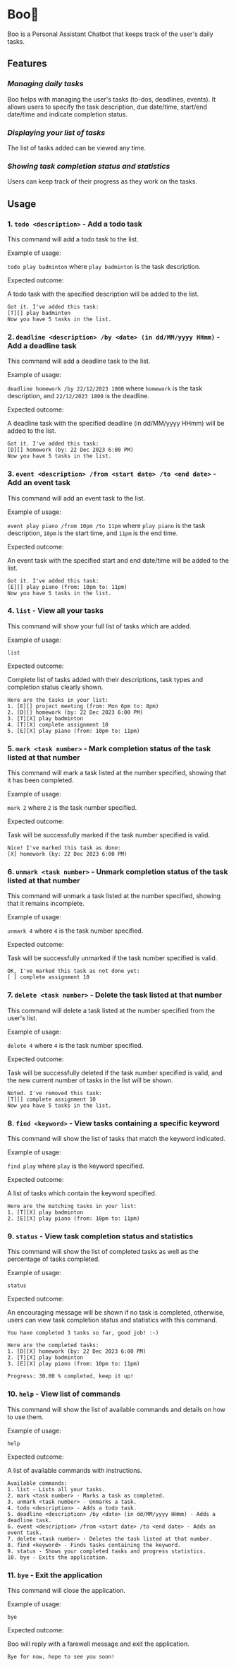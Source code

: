 # Boo🐧

Boo is a Personal Assistant Chatbot that keeps track of the user's daily tasks.

## Features

### _Managing daily tasks_

Boo helps with managing the user's tasks (to-dos, deadlines, events). It allows users to specify the task description, due date/time, start/end date/time and indicate completion status.

### _Displaying your list of tasks_

The list of tasks added can be viewed any time.

### _Showing task completion status and statistics_

Users can keep track of their progress as they work on the tasks.



## Usage

### 1. `todo <description>` - Add a todo task

This command will add a todo task to the list.

Example of usage:

`todo play badminton` where `play badminton` is the task description.

Expected outcome:

A todo task with the specified description will be added to the list.

```
Got it. I've added this task:
[T][] play badminton
Now you have 5 tasks in the list.
```
###
### 2. `deadline <description> /by <date> (in dd/MM/yyyy HHmm)` - Add a deadline task

This command will add a deadline task to the list.

Example of usage:

`deadline homework /by 22/12/2023 1800` where `homework` is the task description, and `22/12/2023 1800` is the deadline.

Expected outcome:

A deadline task with the specified deadline (in dd/MM/yyyy HHmm) will be added to the list.

```
Got it. I've added this task:
[D][] homework (by: 22 Dec 2023 6:00 PM)
Now you have 5 tasks in the list.
```
###
### 3. `event <description> /from <start date> /to <end date>` - Add an event task

This command will add an event task to the list.

Example of usage:

`event play piano /from 10pm /to 11pm` where `play piano` is the task description, `10pm` is the start time, and `11pm` is the end time.

Expected outcome:

An event task with the specified start and end date/time will be added to the list.

```
Got it. I've added this task:
[E][] play piano (from: 10pm to: 11pm)
Now you have 5 tasks in the list.
```
###
### 4. `list` - View all your tasks

This command will show your full list of tasks which are added.

Example of usage:

`list`

Expected outcome:

Complete list of tasks added with their descriptions, task types and completion status clearly shown.

```
Here are the tasks in your list:
1. [E][] project meeting (from: Mon 6pm to: 8pm)
2. [D][] homework (by: 22 Dec 2023 6:00 PM)
3. [T][X] play badminton
4. [T][X] complete assignment 10
5. [E][X] play piano (from: 10pm to: 11pm)
```
###
### 5. `mark <task number>` - Mark completion status of the task listed at that number

This command will mark a task listed at the number specified, showing that it has been completed.

Example of usage:

`mark 2` where `2` is the task number specified.

Expected outcome:

Task will be successfully marked if the task number specified is valid.

```
Nice! I've marked this task as done:
[X] homework (by: 22 Dec 2023 6:00 PM)
```
###
### 6. `unmark <task number>` - Unmark completion status of the task listed at that number

This command will unmark a task listed at the number specified, showing that it remains incomplete.

Example of usage:

`unmark 4` where `4` is the task number specified.

Expected outcome:

Task will be successfully unmarked if the task number specified is valid.

```
OK, I've marked this task as not done yet:
[ ] complete assignment 10
```
###
### 7. `delete <task number>` - Delete the task listed at that number

This command will delete a task listed at the number specified from the user's list.

Example of usage:

`delete 4` where `4` is the task number specified.

Expected outcome:

Task will be successfully deleted if the task number specified is valid, and the new current number of tasks in the list will be shown.

```
Noted. I've removed this task:
[T][] complete assignment 10
Now you have 5 tasks in the list.
```
###
### 8. `find <keyword>` - View tasks containing a specific keyword

This command will show the list of tasks that match the keyword indicated.

Example of usage:

`find play` where `play` is the keyword specified.

Expected outcome:

A list of tasks which contain the keyword specified. 

```
Here are the matching tasks in your list:
1. [T][X] play badminton
2. [E][X] play piano (from: 10pm to: 11pm)
```
###
### 9. `status` - View task completion status and statistics

This command will show the list of completed tasks as well as the percentage of tasks completed. 

Example of usage:

`status`

Expected outcome:

An encouraging message will be shown if no task is completed, otherwise, users can view task completion status and statistics with this command.

```
You have completed 3 tasks so far, good job! :-)
                
Here are the completed tasks:
1. [D][X] homework (by: 22 Dec 2023 6:00 PM)
2. [T][X] play badminton
3. [E][X] play piano (from: 10pm to: 11pm)

Progress: 30.00 % completed, keep it up!
```
###
### 10. `help` - View list of commands

This command will show the list of available commands and details on how to use them.

Example of usage:

`help`

Expected outcome:

A list of available commands with instructions.

```
Available commands:
1. list - Lists all your tasks.
2. mark <task number> - Marks a task as completed.
3. unmark <task number> - Unmarks a task.
4. todo <description> - Adds a todo task.
5. deadline <description> /by <date> (in dd/MM/yyyy HHmm) - Adds a deadline task.
6. event <description> /from <start date> /to <end date> - Adds an event task.
7. delete <task number> - Deletes the task listed at that number.
8. find <keyword> - Finds tasks containing the keyword.
9. status - Shows your completed tasks and progress statistics.
10. bye - Exits the application.
```
###
### 11. `bye` - Exit the application

This command will close the application.

Example of usage:

`bye`

Expected outcome:

Boo will reply with a farewell message and exit the application.

```
Bye for now, hope to see you soon!
```
